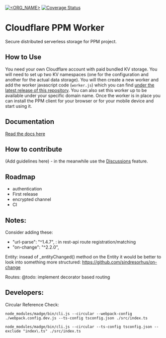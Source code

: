 [![<ORG_NAME>](https://circleci.com/gh/adamjakab/PPM-Cloudflare-Worker.svg?style=shield)](https://circleci.com/gh/adamjakab/PPM-Cloudflare-Worker)
[![Coverage Status](https://coveralls.io/repos/github/adamjakab/PPM-Cloudflare-Worker/badge.svg?branch=master)](https://coveralls.io/github/adamjakab/PPM-Cloudflare-Worker?branch=master)


Cloudflare PPM Worker
========================
Secure distributed serverless storage for PPM project. 

How to Use
----------
You need your own Cloudflare account with paid bundled KV storage.
You will need to set up two KV namespaces (one for the configuration and another for the actual data storage).
You will then create a new worker and add the worker javascript code (`worker.js`) which you can find [under the latest release of this repository](/releases).
You can also set this worker up to be available under your specific domain name.
Once the worker is in place you can install the PPM client for your browser or for your mobile device and start using it.

Documentation
-------------
[Read the docs here](https://adamjakab.github.io/PPM-Cloudflare-Worker/)


How to contribute
-----------------
(Add guidelines here) - in the meanwhile use the [Discussions](/discussions) feature.


Roadmap
-------
- authentication
- First release
- encrypted channel
- CI

Notes:
-------
Consider adding these:
- "url-parse": "^1.4.7", : in rest-api route registration/matching
- "on-change": "^2.2.0", 

Entity: insead of _entityChanged() method on the Entity it would be better to look into something more structured: https://github.com/sindresorhus/on-change

Routes: @todo: implement decorator based routing




Developers:
-----------
Circular Reference Check:

`node_modules/madge/bin/cli.js --circular --webpack-config ./webpack.config.dev.js --ts-config tsconfig.json ./src/index.ts`

`node_modules/madge/bin/cli.js --circular --ts-config tsconfig.json --exclude "index\.ts" ./src/index.ts`
